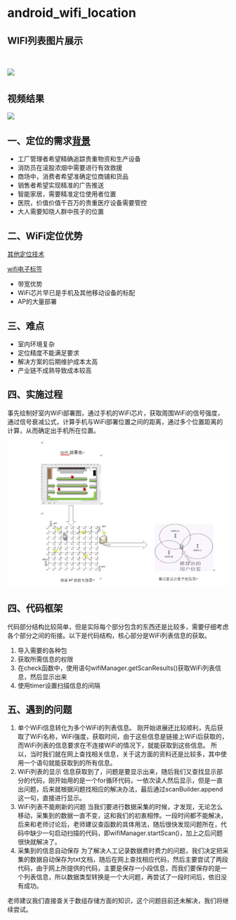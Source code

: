 # android_wifi_location

## WIFI列表图片展示
![](./Android_wifi_intensity/result.jpg)
=======
## 视频结果
![](./Android_wifi_intensity/video.gif)

## 一、定位的需求[背景](https://blog.csdn.net/huawei_eSDK/article/details/50777339)

- 工厂管理者希望精确追踪贵重物资和生产设备
- 消防员在滚股浓烟中需要进行有效救援
- 商场中，消费者希望准确定位商铺和货品
- 销售者希望实现精准的广告推送
- 智能家居，需要精准定位使用者位置
- 医院，价值价值千百万的贵重医疗设备需要管控
- 大人需要知晓人群中孩子的位置

## 二、WiFi定位优势
[其他定位技术](https://www.zhihu.com/question/20485136)

[wifi电子标签](http://app.djkpai.com/87137.shtml)
- 带宽优势
- WiFi芯片早已是手机及其他移动设备的标配
- AP的大量部署

## 三、难点

- 室内环境复杂
- 定位精度不能满足要求
- 解决方案的后期维护成本太高
- 产业链不成熟导致成本较高

## 四、实施过程
事先绘制好室内WiFi部署图，通过手机的WiFi芯片，获取周围WiFi的信号强度，通过信号衰减公式，计算手机与WiFi部署位置之间的距离，通过多个位置距离的计算，从而确定出手机所在位置。

![](./Android_wifi_intensity/jiegoutu.png)

## 四、代码框架

代码部分结构比较简单，但是实际每个部分包含的东西还是比较多，需要仔细考虑各个部分之间的衔接。以下是代码结构，核心部分是WiFi列表信息的获取。

1.	导入需要的各种包
2.	获取所需信息的权限
3.	在check函数中，使用语句wifiManager.getScanResults()获取WiFi列表信息，然后显示出来
4.	使用timer设置扫描信息的间隔


## 五、遇到的问题
1.	单个WiFi信息转化为多个WiFi的列表信息。
刚开始进展还比较顺利，先后获取了WiFi名称，WiFi强度，获取时间，由于这些信息是链接上WiFi后获取的，而WiFi列表的信息要求在不连接WiFi的情况下，就能获取到这些信息。
   所以，当时我们就在网上查找相关信息，关于这方面的资料还是比较多，其中使用一个语句就能获取到的所有信息。
2.	WiFi列表的显示
信息获取到了，问题是要显示出来，随后我们又查找显示部分的代码，刚开始用的是一个for循环代码，一依次读人然后显示，但是一直出问题，后来就根据问题找相应的解决办法，最后通过scanBuilder.append这一句，直接进行显示。
3.	WiFi列表不能刷新的问题
  当我们要进行数据采集的时候，才发现，无论怎么移动，采集到的数据一直不变，这和我们的初衷相悖。一段时间都不能解决，后来和老师讨论后，老师建议查函数的具体用法，随后很快发现问题所在，代码中缺少一句启动扫描的代码，即wifiManager.startScan()，加上之后问题很快就解决了。
4.	采集到的信息自动保存
   为了解决人工记录数据费时费力的问题，我们决定把采集的数据自动保存为txt文档，随后在网上查找相应代码，然后主要尝试了两段代码，由于网上所提供的代码，主要是保存一小段信息，而我们要保存的是一个列表信息，所以数据类型转换是一个大问题，再尝试了一段时间后，依旧没有成功。

   老师建议我们直接查关于数组存储方面的知识，这个问题目前还未解决，我们将继续尝试。



